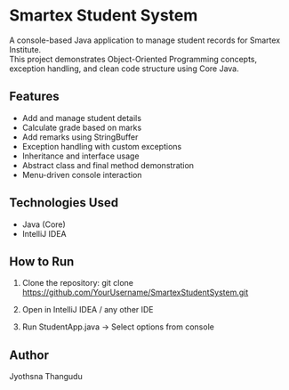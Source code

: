 # Smartex Student System

A console-based Java application to manage student records for Smartex Institute.  
This project demonstrates Object-Oriented Programming concepts, exception handling, and clean code structure using Core Java.

## Features

- Add and manage student details
- Calculate grade based on marks
- Add remarks using StringBuffer
- Exception handling with custom exceptions
- Inheritance and interface usage
- Abstract class and final method demonstration
- Menu-driven console interaction

## Technologies Used

- Java (Core)
- IntelliJ IDEA

## How to Run

1. Clone the repository:
git clone https://github.com/YourUsername/SmartexStudentSystem.git


2. Open in IntelliJ IDEA / any other IDE
3. Run StudentApp.java → Select options from console

## Author
Jyothsna Thangudu
